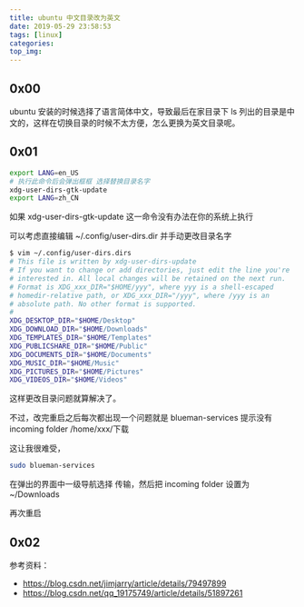 ```yaml
---
title: ubuntu 中文目录改为英文
date: 2019-05-29 23:58:53
tags: [linux]
categories:
top_img:
---
```


## 0x00

ubuntu 安装的时候选择了语言简体中文，导致最后在家目录下 ls 列出的目录是中文的，这样在切换目录的时候不太方便，怎么更换为英文目录呢。

<!--more-->

## 0x01

```sh
export LANG=en_US
# 执行此命令后会弹出框框 选择替换目录名字
xdg-user-dirs-gtk-update
export LANG=zh_CN
```

如果 xdg-user-dirs-gtk-update 这一命令没有办法在你的系统上执行

可以考虑直接编辑 ~/.config/user-dirs.dir 并手动更改目录名字


```sh
$ vim ~/.config/user-dirs.dirs
# This file is written by xdg-user-dirs-update
# If you want to change or add directories, just edit the line you're
# interested in. All local changes will be retained on the next run.
# Format is XDG_xxx_DIR="$HOME/yyy", where yyy is a shell-escaped
# homedir-relative path, or XDG_xxx_DIR="/yyy", where /yyy is an
# absolute path. No other format is supported.
# 
XDG_DESKTOP_DIR="$HOME/Desktop"
XDG_DOWNLOAD_DIR="$HOME/Downloads"
XDG_TEMPLATES_DIR="$HOME/Templates"
XDG_PUBLICSHARE_DIR="$HOME/Public"
XDG_DOCUMENTS_DIR="$HOME/Documents"
XDG_MUSIC_DIR="$HOME/Music"
XDG_PICTURES_DIR="$HOME/Pictures"
XDG_VIDEOS_DIR="$HOME/Videos"
```

这样更改目录问题就算解决了。

不过，改完重启之后每次都出现一个问题就是 blueman-services 提示没有 incoming folder /home/xxx/下载

这让我很难受，

```sh
sudo blueman-services
```

在弹出的界面中一级导航选择 传输，然后把 incoming folder 设置为 ~/Downloads

再次重启

## 0x02

参考资料：

- https://blog.csdn.net/jimjarry/article/details/79497899
- https://blog.csdn.net/qq_19175749/article/details/51897261